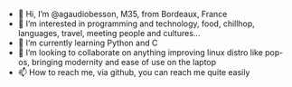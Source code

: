 - 👋 Hi, I’m @agaudiobesson, M35, from Bordeaux, France
- 👀 I’m interested in programming and technology, food, chillhop, languages, travel, meeting people and cultures...
- 🌱 I’m currently learning Python and C
- 💞️ I’m looking to collaborate on anything improving linux distro like pop-os, bringing modernity and ease of use on the laptop
- 📫 How to reach me, via github, you can reach me quite easily

<!---
agaudiobesson/agaudiobesson is a ✨ special ✨ repository because its `README.md` (this file) appears on your GitHub profile.
You can click the Preview link to take a look at your changes.
--->
